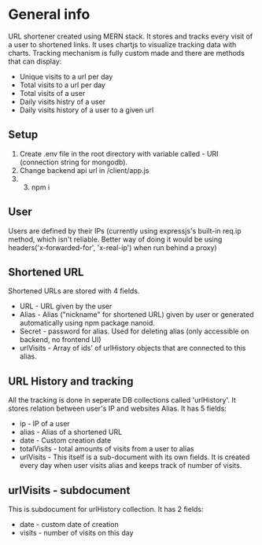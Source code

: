 
# General info
URL shortener created using MERN stack. It stores and tracks every visit of a user to shortened links. It uses chartjs to visualize tracking data with charts.
 Tracking mechanism is fully custom made and there are methods that can display:
 

 - Unique visits to a url per day
 - Total visits to a url per day
 - Total visits of a user
 - Daily visits histry of a user
 - Daily visits history of a user to a given url

## Setup

 1. Create .env file in the root directory with variable called - URI (connection string for mongodb).
 2. Change backend api url in /client/app.js
 3. 3. npm i

## User
Users are defined by their IPs (currently using expressjs's built-in req.ip method, which isn't reliable. Better way of doing it would be using headers('x-forwarded-for', 'x-real-ip') when run behind a proxy) 

## Shortened URL
Shortened URLs are stored with 4 fields.

 - URL - URL given by the user
 - Alias - Alias ("nickname" for shortened URL) given by user or generated automatically using npm package nanoid. 
 - Secret - password for alias. Used for deleting alias (only accessible on backend, no frontend UI)
 - urlVisits - Array of ids' of urlHistory objects that are connected to this alias.	

## URL History and tracking
All the tracking is done in seperate DB collections called 'urlHistory'. It stores relation between user's IP and websites Alias.
It has 5 fields:

 - ip - IP of a user
 - alias - Alias of a shortened URL
 - date - Custom creation date
 - totalVisits - total amounts of visits from a user to alias
 -  urlVisits - This itself is a sub-document with its own fields. It is created every day when user visits alias and keeps track of number of visits.

## urlVisits - subdocument

This is subdocument for urlHistory collection. It has 2 fields:

 - date - custom date of creation
 - visits - number of visits on this day
